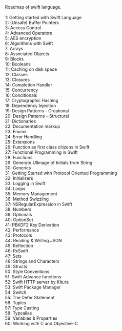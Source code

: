 Roadmap of swift language.<br><br>
1: Getting started with Swift Language<br>
2: (Unsafe) Buffer Pointers<br>
3: Access Control<br>
4: Advanced Operators<br>
5: AES encryption<br>
6: Algorithms with Swift<br>
7: Arrays<br>
8: Associated Objects<br>
9: Blocks<br>
10: Booleans<br>
11: Caching on disk space<br>
12: Classes<br>
13: Closures<br>
14: Completion Handler<br>
15: Concurrency<br>
16: Conditionals<br>
17: Cryptographic Hashing<br>
18: Dependency Injection<br>
19: Design Patterns - Creational<br>
20: Design Patterns - Structural<br>
21: Dictionaries<br>
22: Documentation markup<br>
23: Enums<br>
24: Error Handling<br>
25: Extensions<br>
26: Function as first class citizens in Swift<br>
27: Functional Programming in Swift<br>
28: Functions<br>
29: Generate UIImage of Initials from String<br>
30: Generics<br>
31: Getting Started with Protocol Oriented Programming<br>
32: Initializers<br>
33: Logging in Swift<br>
34: Loops<br>
35: Memory Management<br>
36: Method Swizzling<br>
37: NSRegularExpression in Swift<br>
38: Numbers<br>
39: Optionals<br>
40: OptionSet<br>
41: PBKDF2 Key Derivation<br>
42: Performance<br>
43: Protocols<br>
44: Reading & Writing JSON<br>
45: Reflection<br>
46: RxSwift<br>
47: Sets<br>
48: Strings and Characters<br>
49: Structs<br>
50: Style Conventions<br>
51: Swift Advance functions<br>
52: Swift HTTP server by Kitura<br>
53: Swift Package Manager<br>
54: Switch<br>
55: The Defer Statement<br>
56: Tuples<br>
57: Type Casting<br>
58: Typealias<br>
59: Variables & Properties<br>
60: Working with C and Objective-C<br>
